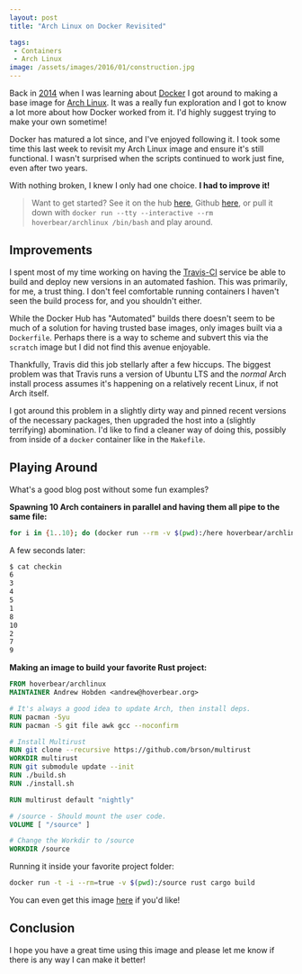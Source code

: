 ```yaml
---
layout: post
title: "Arch Linux on Docker Revisited"

tags:
 - Containers
 - Arch Linux
image: /assets/images/2016/01/construction.jpg
---
```


Back in [2014](/2014/07/14/arch-docker-baseimage/) when I was learning about [Docker](https://docker.com) I got around to making a base image for [Arch Linux](http://archlinux.org/). It was a really fun exploration and I got to know a lot more about how Docker worked from it. I'd highly suggest trying to make your own sometime!

Docker has matured a lot since, and I've enjoyed following it. I took some time this last week to revisit my Arch Linux image and ensure it's still functional. I wasn't surprised when the scripts continued to work just fine, even after two years.

With nothing broken, I knew I only had one choice. **I had to improve it!**

> Want to get started? See it on the hub [here](https://hub.docker.com/r/hoverbear/archlinux/), Github [here](https://github.com/Hoverbear/docker-archlinux), or pull it down with `docker run --tty --interactive --rm hoverbear/archlinux /bin/bash` and play around.

## Improvements ##

I spent most of my time working on having the [Travis-CI](http://travis-ci.org/) service be able to build and deploy new versions in an automated fashion. This was primarily, for me, a trust thing. I don't feel comfortable running containers I haven't seen the build process for, and you shouldn't either.

While the Docker Hub has "Automated" builds there doesn't seem to be much of a solution for having trusted base images, only images built via a `Dockerfile`. Perhaps there is a way to scheme and subvert this via the `scratch` image but I did not find this avenue enjoyable.

Thankfully, Travis did this job stellarly after a few hiccups. The biggest problem was that Travis runs a version of Ubuntu LTS and the *normal* Arch install process assumes it's happening on a relatively recent Linux, if not Arch itself.

I got around this problem in a slightly dirty way and pinned recent versions of the necessary packages, then upgraded the host into a (slightly terrifying) abomination. I'd like to find a cleaner way of doing this, possibly from inside of a `docker` container like in the `Makefile`.

## Playing Around ##

What's a good blog post without some fun examples?

**Spawning 10 Arch containers in parallel and having them all pipe to the same file:**

```bash
for i in {1..10}; do (docker run --rm -v $(pwd):/here hoverbear/archlinux /bin/bash -c "echo $i >> here/checkin" &); done
```

A few seconds later:

```bash
$ cat checkin
6
3
4
5
1
8
10
2
7
9
```

**Making an image to build your favorite Rust project:**

```dockerfile
FROM hoverbear/archlinux
MAINTAINER Andrew Hobden <andrew@hoverbear.org>

# It's always a good idea to update Arch, then install deps.
RUN pacman -Syu
RUN pacman -S git file awk gcc --noconfirm

# Install Multirust
RUN git clone --recursive https://github.com/brson/multirust
WORKDIR multirust
RUN git submodule update --init
RUN ./build.sh
RUN ./install.sh

RUN multirust default "nightly"

# /source - Should mount the user code.
VOLUME [ "/source" ]

# Change the Workdir to /source
WORKDIR /source
```

Running it inside your favorite project folder:

```bash
docker run -t -i --rm=true -v $(pwd):/source rust cargo build
```

You can even get this image [here](https://hub.docker.com/r/hoverbear/rust/) if you'd like!

## Conclusion ##

I hope you have a great time using this image and please let me know if there is any way I can make it better!

